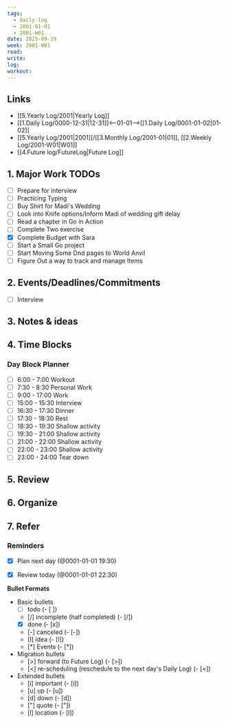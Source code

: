 ```yaml
---
tags:
  - daily-log
  - 2001-01-01
  - 2001-W01
date: 2025-09-29
week: 2001-W01
read:
write:
log:
workout:
---
```


## Links
- [[5.Yearly Log/2001|Yearly Log]]
- [[1.Daily Log/0000-12-31|12-31]]<--01-01-->[[1.Daily Log/0001-01-02|01-02]]
- [[5.Yearly Log/2001|2001]]/[[3.Monthly Log/2001-01|01]], [[2.Weekly Log/2001-W01|W01]]
- [[4.Future log/FutureLog|Future Log]]

## 1. Major Work TODOs
- [ ] Prepare for interview
- [ ] Practicing Typing
- [ ] Buy Shirt for Madi's Wedding
- [ ] Look into Knife options/Inform Madi of wedding gift delay 
- [ ] Read a chapter in Go in Action
- [ ] Complete Two exercise 
- [x] Complete Budget with Sara
- [ ] Start a Small Go project
- [ ] Start Moving Some Dnd pages to World Anvil
- [ ] Figure Out a way to track and manage Items

## 2. Events/Deadlines/Commitments
- [ ] Interview



## 3. Notes & ideas

 
## 4. Time Blocks
### Day Block Planner
- [ ] 6:00 - 7:00 Workout
- [ ] 7:30 - 8:30 Personal Work
- [ ] 9:00 - 17:00 Work
- [ ] 15:00 - 15:30 Interview
- [ ] 16:30 - 17:30 Dinner
- [ ] 17:30 - 18:30 Rest
- [ ] 18:30 - 19:30 Shallow activity
- [ ] 19:30 - 21:00 Shallow activity
- [ ] 21:00 - 22:00 Shallow activity
- [ ] 22:00 - 23:00 Shallow activity
- [ ] 23:00 - 24:00 Tear down

## 5. Review




## 6. Organize 



## 7. Refer 




### Reminders
- [x] Plan next day (@0001-01-01 19:30)
- [x] Review today (@0001-01-01 22:30)


**Bullet Formats**
- Basic bullets
	- [ ] todo (- [ ])
	- [/] incomplete (half completed) (- [/])
	- [x] done (- [x])
	- [-] canceled (- [-])
	 - [I] idea (- [I])
	 - [*] Events (- [\*])
- Migration bullets
	 - [>] forward (to Future Log) (- [>])
	 - [<] re-scheduling (reschedule to the next day's Daily Log) (- [<])
- Extended bullets
	- [i] important (- [i])
	- [u] up (- [u])
	- [d] down (- [d])
	- ["] quote (- ["])
	- [l] location (- [l])



